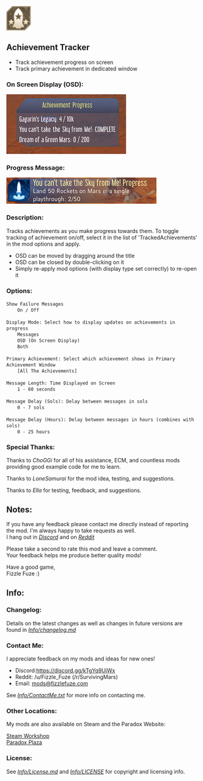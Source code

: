 ![Thumbnail](Images/thumbnail.png)
## Achievement Tracker
 - Track achievement progress on screen 
 - Track primary achievement in dedicated window

### On Screen Display (OSD):
![On-Screen Display (OSD)](Images/osd.png)

### Progress Message:
![Progress Message](Images/ss1.png)


### Description:
Tracks achievements as you make progress towards them. To toggle tracking of achievement on/off, select it in the list of 'TrackedAchievements' in the mod options and apply.

- OSD can be moved by dragging around the title
- OSD can be closed by double-clicking on it
- Simply re-apply mod options (with display type set  correctly) to re-open it

### Options:
    Show Failure Messages
        On / Off
    
    Display Mode: Select how to display updates on achievements in progress
        Messages
        OSD (On Screen Display)
        Both

    Primary Achievement: Select which achievement shows in Primary Achievement Window
        [All The Achievements]

    Message Length: Time Displayed on Screen
        1 - 60 seconds

    Message Delay (Sols): Delay between messages in sols
        0 - 7 sols

    Message Delay (Hours): Delay between messages in hours (combines with sols)
        0 - 25 hours

### Special Thanks:
Thanks to *ChoGGi* for all of his assistance, ECM, and countless mods providing good example code for me to learn.

Thanks to *LoneSamurai* for the mod idea, testing, and suggestions.

Thanks to *Ella* for testing, feedback, and suggestions. 



## Notes:
If you have any feedback please contact me directly instead of reporting the mod. I'm always happy to take requests as well.<br>
I hang out in [*Discord*](https://discord.gg/kTgYq9UjWx) and on [*Reddit*](https://www.reddit.com/user/Fizzle_Fuze)

Please take a second to rate this mod and leave a comment.<br>
Your feedback helps me produce better quality mods!

Have a good game,<br>
Fizzle Fuze :)

## Info:

### Changelog:
Details on the latest changes as well as changes in future versions are found in [*Info/changelog.md*](Info/changelog.md)

### Contact Me:
I appreciate feedback on my mods and ideas for new ones!
 - Discord:https://discord.gg/kTgYq9UjWx
 - Reddit: /u/Fizzle_Fuze (/r/SurvivingMars)
 - Email: mods@fizzlefuze.com

See [*Info/ContactMe.txt*](Info/ContactMe.txt) for more info on contacting me.

### Other Locations:
My mods are also available on Steam and the Paradox Website:

[Steam Workshop](https://steamcommunity.com/id/fizzle_fuze/myworkshopfiles/?appid=464920) <br>
[Paradox Plaza](https://mods.paradoxplaza.com/games/surviving_mars?search=Fizzle_Fuze&sortBy=best)


### License:
See [*Info/License.md*](Info/license.md) and [*Info/LICENSE*](Info/LICENSE) for copyright and licensing info.
